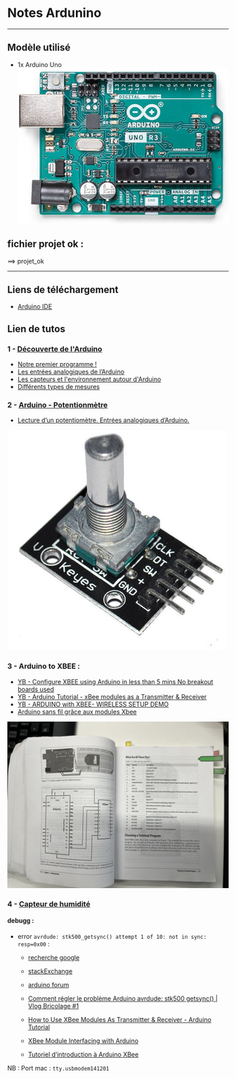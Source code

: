 # Notes Ardunino

---

## Modèle utilisé

- 1x Arduino Uno
![image](readme_img/001.jpg)

## fichier projet ok :
==> projet_ok

---

## Liens de téléchargement

- [Arduino IDE](https://www.arduino.cc/en/Guide)

## Lien de tutos

### 1 - [Découverte de l'Arduino](https://zestedesavoir.com/tutoriels/686/arduino-premiers-pas-en-informatique-embarquee/742_decouverte-de-larduino/3417_le-materiel/)

- [Notre premier programme !](https://zestedesavoir.com/tutoriels/686/arduino-premiers-pas-en-informatique-embarquee/743_gestion-des-entrees-sorties/3420_notre-premier-programme/)
- [Les entrées analogiques de l’Arduino](https://zestedesavoir.com/tutoriels/686/arduino-premiers-pas-en-informatique-embarquee/745_les-grandeurs-analogiques/3430_les-entrees-analogiques-de-larduino/#3-10726_lecture-analogique-on-y-vient)
- [Les capteurs et l'environnement autour d'Arduino](https://zestedesavoir.com/tutoriels/686/arduino-premiers-pas-en-informatique-embarquee/746_les-capteurs-et-lenvironnement-autour-darduino/)
- [Différents types de mesures](https://zestedesavoir.com/tutoriels/686/arduino-premiers-pas-en-informatique-embarquee/746_les-capteurs-et-lenvironnement-autour-darduino/3435_differents-types-de-mesures/)

### 2 - [Arduino - Potentionmètre](https://www.aranacorp.com/fr/utilisation-dun-encodeur-rotatif-avec-arduino/)

- [Lecture d’un potentiomètre. Entrées analogiques d’Arduino.](https://ledisrupteurdimensionnel.com/arduino/lecture-potentiometre-entrees-analogiques-arduino/)

![005_potentionmetre](_readme_img/005_potentionmetre.jpg)

### 3 - Arduino to XBEE : 

- [YB - Configure XBEE using Arduino in less than 5 mins No breakout boards used](https://www.youtube.com/watch?v=wtal7SWZek0)
- [YB - Arduino Tutorial - xBee modules as a Transmitter & Receiver](https://www.youtube.com/watch?v=Oslru54rA50)
- [YB - ARDUINO with XBEE- WIRELESS SETUP DEMO](https://www.youtube.com/watch?v=S0WTsiocpIs)
- [Arduino sans fil grâce aux modules Xbee](https://www.redohm.fr/2015/03/communication-xbee/)

![Arduino to XBEE](_readme_img/IMG_5503.jpg)

### 4 - [Capteur de humidité](https://tutoduino.fr/debuter/capteur-temperature/)

#### debugg :

- error `avrdude: stk500_getsync() attempt 1 of 10: not in sync: resp=0x00` :
    - [recherche google](https://www.google.com/search?q=vrdude%3A+stk500_getsync()+attempt+1+of+10%3A+not+in+sync%3A+resp%3D0x00&rlz=1C5CHFA_enFR899FR899&oq=vrdude%3A+stk500_getsync()+attempt+1+of+10%3A+not+in+sync%3A+resp%3D0x00&aqs=chrome..69i57j69i58.98j0j7&sourceid=chrome&ie=UTF-8)
    - [stackExchange](https://arduino.stackexchange.com/questions/17/avrdude-stk500-getsync-not-in-sync-resp-0x00-aka-some-dude-named-avr-won)
    - [arduino forum](https://forum.arduino.cc/t/resolu-erreur-upload-avrdude-stk500_getsync/478307/2)
    - [Comment régler le problème Arduino avrdude: stk500 getsync() | Vlog Bricolage #1](https://www.youtube.com/watch?v=81K2oaXwu9Y)

    - [How to Use XBee Modules As Transmitter & Receiver - Arduino Tutorial](https://www.instructables.com/How-to-Use-XBee-Modules-As-Transmitter-Receiver-Ar/)
    - [XBee Module Interfacing with Arduino](https://circuitdigest.com/microcontroller-projects/arduino-xbee-module-interfacing-tutorial)

    - [Tutoriel d’introduction à Arduino XBee](https://www.cours-gratuit.com/cours-arduino/tutoriel-d-introduction-a-arduino-xbee)

NB : Port mac : `tty.usbmodem141201`
